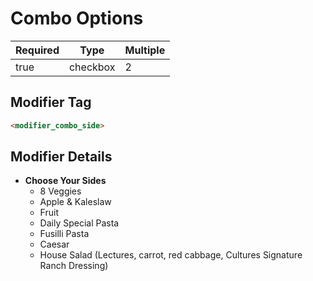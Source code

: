 # Combo Options

| Required | Type | Multiple |
|--|--|--|
| true | checkbox | 2 |

## Modifier Tag

```html
<modifier_combo_side>
```

## Modifier Details

- **Choose Your Sides**
  - 8 Veggies
  - Apple & Kaleslaw
  - Fruit
  - Daily Special Pasta
  - Fusilli Pasta
  - Caesar
  - House Salad (Lectures, carrot, red cabbage, Cultures Signature Ranch Dressing)